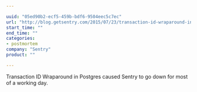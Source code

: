 ```yaml
---

uuid: "05ed90b2-ecf5-459b-bdf6-9504eec5c7ec"
url: "http://blog.getsentry.com/2015/07/23/transaction-id-wraparound-in-postgres.html"
start_time: ""
end_time: ""
categories:
- postmortem
company: "Sentry"
product: ""

---
```


Transaction ID Wraparound in Postgres caused Sentry to go down for most of a working day.
